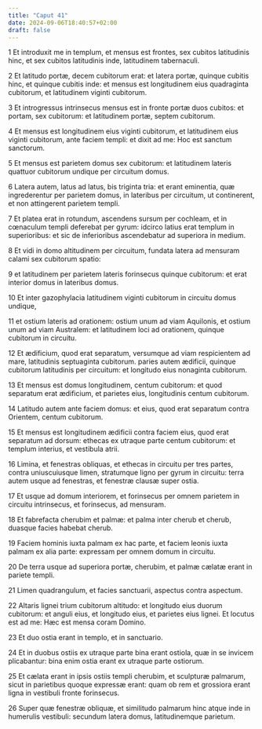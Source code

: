```yaml
---
title: "Caput 41"
date: 2024-09-06T18:40:57+02:00
draft: false
---
```




1 Et introduxit me in templum, et mensus est frontes, sex cubitos latitudinis hinc, et sex cubitos latitudinis inde, latitudinem tabernaculi.

2 Et latitudo portæ, decem cubitorum erat: et latera portæ, quinque cubitis hinc, et quinque cubitis inde: et mensus est longitudinem eius quadraginta cubitorum, et latitudinem viginti cubitorum.

3 Et introgressus intrinsecus mensus est in fronte portæ duos cubitos: et portam, sex cubitorum: et latitudinem portæ, septem cubitorum.

4 Et mensus est longitudinem eius viginti cubitorum, et latitudinem eius viginti cubitorum, ante faciem templi: et dixit ad me: Hoc est sanctum sanctorum.

5 Et mensus est parietem domus sex cubitorum: et latitudinem lateris quattuor cubitorum undique per circuitum domus.

6 Latera autem, latus ad latus, bis triginta tria: et erant eminentia, quæ ingrederentur per parietem domus, in lateribus per circuitum, ut continerent, et non attingerent parietem templi.

7 Et platea erat in rotundum, ascendens sursum per cochleam, et in cœnaculum templi deferebat per gyrum: idcirco latius erat templum in superioribus: et sic de inferioribus ascendebatur ad superiora in medium.

8 Et vidi in domo altitudinem per circuitum, fundata latera ad mensuram calami sex cubitorum spatio:

9 et latitudinem per parietem lateris forinsecus quinque cubitorum: et erat interior domus in lateribus domus.

10 Et inter gazophylacia latitudinem viginti cubitorum in circuitu domus undique,

11 et ostium lateris ad orationem: ostium unum ad viam Aquilonis, et ostium unum ad viam Australem: et latitudinem loci ad orationem, quinque cubitorum in circuitu.

12 Et ædificium, quod erat separatum, versumque ad viam respicientem ad mare, latitudinis septuaginta cubitorum. paries autem ædificii, quinque cubitorum latitudinis per circuitum: et longitudo eius nonaginta cubitorum.

13 Et mensus est domus longitudinem, centum cubitorum: et quod separatum erat ædificium, et parietes eius, longitudinis centum cubitorum.

14 Latitudo autem ante faciem domus: et eius, quod erat separatum contra Orientem, centum cubitorum.

15 Et mensus est longitudinem ædificii contra faciem eius, quod erat separatum ad dorsum: ethecas ex utraque parte centum cubitorum: et templum interius, et vestibula atrii.

16 Limina, et fenestras obliquas, et ethecas in circuitu per tres partes, contra uniuscuiusque limen, stratumque ligno per gyrum in circuitu: terra autem usque ad fenestras, et fenestræ clausæ super ostia.

17 Et usque ad domum interiorem, et forinsecus per omnem parietem in circuitu intrinsecus, et forinsecus, ad mensuram.

18 Et fabrefacta cherubim et palmæ: et palma inter cherub et cherub, duasque facies habebat cherub.

19 Faciem hominis iuxta palmam ex hac parte, et faciem leonis iuxta palmam ex alia parte: expressam per omnem domum in circuitu.

20 De terra usque ad superiora portæ, cherubim, et palmæ cælatæ erant in pariete templi.

21 Limen quadrangulum, et facies sanctuarii, aspectus contra aspectum.

22 Altaris lignei trium cubitorum altitudo: et longitudo eius duorum cubitorum: et anguli eius, et longitudo eius, et parietes eius lignei. Et locutus est ad me: Hæc est mensa coram Domino.

23 Et duo ostia erant in templo, et in sanctuario.

24 Et in duobus ostiis ex utraque parte bina erant ostiola, quæ in se invicem plicabantur: bina enim ostia erant ex utraque parte ostiorum.

25 Et cælata erant in ipsis ostiis templi cherubim, et sculpturæ palmarum, sicut in parietibus quoque expressæ erant: quam ob rem et grossiora erant ligna in vestibuli fronte forinsecus.

26 Super quæ fenestræ obliquæ, et similitudo palmarum hinc atque inde in humerulis vestibuli: secundum latera domus, latitudinemque parietum.

